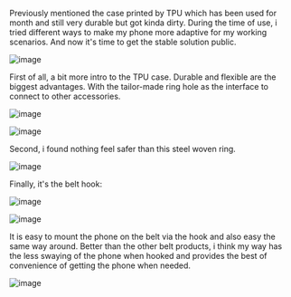 Previously mentioned the case printed by TPU which has been used for month and still very durable but got kinda dirty. During the time of use, i tried different ways to make my phone more adaptive for my working scenarios. And now it's time to get the stable solution public. 

![image](https://github.com/user-attachments/assets/6015a64d-5f36-45be-95ba-030552c497bd)

First of all, a bit more intro to the TPU case. Durable and flexible are the biggest advantages. With the tailor-made ring hole as the interface to connect to other accessories.

![image](https://github.com/user-attachments/assets/014e2d47-79fe-4dbb-a4a5-740726b9cf9c)

![image](https://github.com/user-attachments/assets/0e6d7cca-9384-4f5e-a64a-3bd4871cb5ac)

Second, i found nothing feel safer than this steel woven ring. 

![image](https://github.com/user-attachments/assets/6a576acc-ac36-49fc-93cf-2c90f5843a1e)

Finally, it's the belt hook:

![image](https://github.com/user-attachments/assets/f5f6f64c-76b9-4b5e-9fc6-fd83f514a1fc)

![image](https://github.com/user-attachments/assets/3b56166f-5cfa-413d-8898-8943750c0e08)

It is easy to mount the phone on the belt via the hook and also easy the same way around. Better than the other belt products, i think my way has the less swaying of the phone when hooked and provides the best of convenience of getting the phone when needed. 

![image](https://github.com/user-attachments/assets/e0e59987-2854-4f77-8ecd-b5d6d06dbdff)
